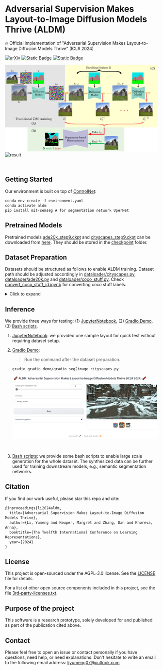 


# Adversarial Supervision Makes Layout-to-Image Diffusion Models Thrive (ALDM)   

:fire:  Official implementation of "Adversarial Supervision Makes Layout-to-Image Diffusion Models Thrive" (ICLR 2024)

[![arXiv](https://img.shields.io/badge/arXiv-2401.08815-red)](https://arxiv.org/pdf/2401.08815.pdf) [![Static Badge](https://img.shields.io/badge/Project_Page-ALDM-blue)](https://yumengli007.github.io/ALDM) [![Static Badge](https://img.shields.io/badge/%F0%9F%A4%97%20HuggingFace-Model-Green)
](https://huggingface.co/Yumeng/ALDM/tree/main)

![overview](docs/overview.jpg)
![result](docs/result.png)


<br />


## Getting Started

Our environment is built on top of [ControlNet](https://github.com/CompVis/stable-diffusion):
```
conda env create -f environment.yaml  
conda activate aldm
pip install mit-semseg # for segmentation network UperNet
```

## Pretrained Models
Pretrained models [ade20k_step9.ckpt](https://huggingface.co/Yumeng/ALDM/blob/main/ade20k_step9.ckpt) and [cityscapes_step9.ckpt](https://huggingface.co/Yumeng/ALDM/blob/main/cityscapes_step9.ckpt)  can be downloaded from [here](https://huggingface.co/Yumeng/ALDM/tree/main). They should be stored in the [checkpoint](checkpoint) folder.


## Dataset Preparation

Datasets should be structured as follows to enable ALDM training. Dataset path should be adjusted accordingly in [dataloader/cityscapes.py](https://github.com/boschresearch/ALDM/blob/3edbad80eaf208eacd0eb4a161a4998a0c75fb50/dataloader/cityscapes.py#L151-L152),  [dataloader/ade20k.py](https://github.com/boschresearch/ALDM/blob/3edbad80eaf208eacd0eb4a161a4998a0c75fb50/dataloader/ade20k.py#L144-L145) and [dataloader/coco_stuff.py](https://github.com/boschresearch/ALDM/blob/dc9ed8cdd4787485db2ab07c3b104361af04d0d3/dataloader/coco_stuff.py#L132-L133). Check [convert_coco_stuff_id.ipynb](https://github.com/boschresearch/ALDM/blob/main/convert_coco_stuff_id.ipynb) for converting coco stuff labels. 

<details>
  <summary>Click to expand</summary>
  
```
datasets
├── cityscapes
│   ├── gtFine
│       ├── train 
│       └── val 
│   └── leftImg8bit
│       ├── train 
│       └── val 
├── ADE20K
│   ├── annotations
│       ├── train 
│       └── val 
│   └── images
│       ├── train 
│       └── val 
├── COCOStuff
│   ├── train_img
│   ├── val_img
│   ├── train_label
│   ├── val_label
│   ├── train_label_convert # New: after converting
│   └── val_label_convert # New: after converting
└── ...
```
</details>

## Inference
We provide three ways for testing: (1) [JupyterNotebook](demo_generation.ipynb), (2) [Gradio Demo](gradio_demo/gradio_seg2image_cityscapes.py), (3) [Bash scripts](bash_script).

1. [JupyterNotebook](demo_generation.ipynb): we provided one sample layout for quick test without requiring dataset setup.
2. [Gradio Demo](gradio_demo/gradio_seg2image_cityscapes.py):

	> Run the command after the dataset preparation.    

	```
	gradio gradio_demo/gradio_seg2image_cityscapes.py
	```
	![demo](docs/gradio_demo.png)

<br />

3. [Bash scripts](bash_script): we provide some bash scripts to enable large scale generation for the whole dataset. The synthesized data can be further used for training downstream models, e.g., semantic segmentation networks.


## Citation
If you find our work useful, please star  this repo and cite: 

```
@inproceedings{li2024aldm,
  title={Adversarial Supervision Makes Layout-to-Image Diffusion Models Thrive},
  author={Li, Yumeng and Keuper, Margret and Zhang, Dan and Khoreva, Anna},
  booktitle={The Twelfth International Conference on Learning Representations},
  year={2024}
}
```

## License

This project is open-sourced under the AGPL-3.0 license. See the
[LICENSE](LICENSE) file for details.

For a list of other open source components included in this project, see the
file [3rd-party-licenses.txt](3rd-party-licenses.txt).


## Purpose of the project

This software is a research prototype, solely developed for and published as
part of the publication cited above. 


## Contact     

Please feel free to open an issue or contact personally if you have questions, need help, or need explanations. Don't hesitate to write an email to the following email address:
liyumeng07@outlook.com

